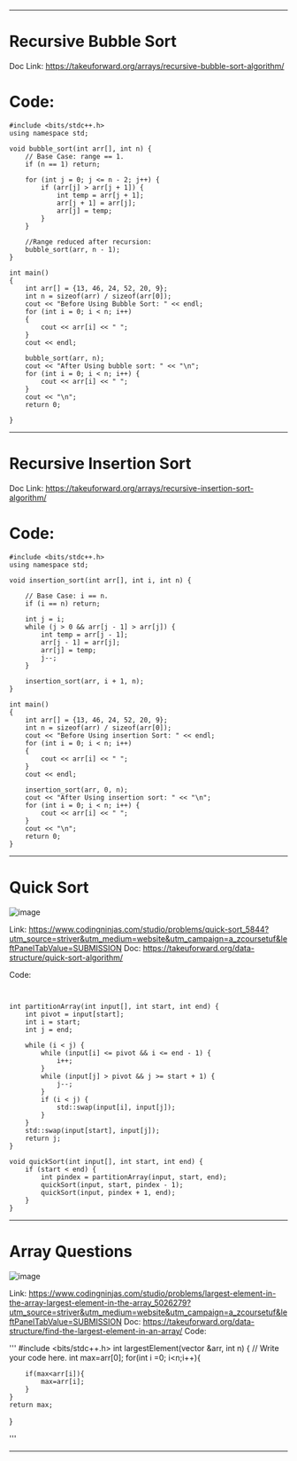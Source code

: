 ---------------------------------------------------------------------------------------------------------------------
# Recursive Bubble Sort

Doc Link: https://takeuforward.org/arrays/recursive-bubble-sort-algorithm/

# Code:

```
#include <bits/stdc++.h>
using namespace std;

void bubble_sort(int arr[], int n) {
    // Base Case: range == 1.
    if (n == 1) return;

    for (int j = 0; j <= n - 2; j++) {
        if (arr[j] > arr[j + 1]) {
            int temp = arr[j + 1];
            arr[j + 1] = arr[j];
            arr[j] = temp;
        }
    }

    //Range reduced after recursion:
    bubble_sort(arr, n - 1);
}

int main()
{
    int arr[] = {13, 46, 24, 52, 20, 9};
    int n = sizeof(arr) / sizeof(arr[0]);
    cout << "Before Using Bubble Sort: " << endl;
    for (int i = 0; i < n; i++)
    {
        cout << arr[i] << " ";
    }
    cout << endl;

    bubble_sort(arr, n);
    cout << "After Using bubble sort: " << "\n";
    for (int i = 0; i < n; i++) {
        cout << arr[i] << " ";
    }
    cout << "\n";
    return 0;

}
```
--------------------------------------------------------------------------------------------------------------------------

# Recursive Insertion Sort

Doc Link: https://takeuforward.org/arrays/recursive-insertion-sort-algorithm/

# Code:

```
#include <bits/stdc++.h>
using namespace std;

void insertion_sort(int arr[], int i, int n) {

    // Base Case: i == n.
    if (i == n) return;

    int j = i;
    while (j > 0 && arr[j - 1] > arr[j]) {
        int temp = arr[j - 1];
        arr[j - 1] = arr[j];
        arr[j] = temp;
        j--;
    }

    insertion_sort(arr, i + 1, n);
}

int main()
{
    int arr[] = {13, 46, 24, 52, 20, 9};
    int n = sizeof(arr) / sizeof(arr[0]);
    cout << "Before Using insertion Sort: " << endl;
    for (int i = 0; i < n; i++)
    {
        cout << arr[i] << " ";
    }
    cout << endl;

    insertion_sort(arr, 0, n);
    cout << "After Using insertion sort: " << "\n";
    for (int i = 0; i < n; i++) {
        cout << arr[i] << " ";
    }
    cout << "\n";
    return 0;
}
```
----------------------------------------------------------------------------------------------------

# Quick Sort 
![image](https://github.com/SpandanM110/DSA-kickstart/assets/95229740/1b9713c4-3c94-4ee0-8924-43a1fce49bb8)

Link: https://www.codingninjas.com/studio/problems/quick-sort_5844?utm_source=striver&utm_medium=website&utm_campaign=a_zcoursetuf&leftPanelTabValue=SUBMISSION
Doc: https://takeuforward.org/data-structure/quick-sort-algorithm/

Code:
```


int partitionArray(int input[], int start, int end) {
    int pivot = input[start];
    int i = start;
    int j = end;

    while (i < j) {
        while (input[i] <= pivot && i <= end - 1) {
            i++;
        }
        while (input[j] > pivot && j >= start + 1) {
            j--;
        }
        if (i < j) {
            std::swap(input[i], input[j]);
        }
    }
    std::swap(input[start], input[j]);
    return j;
}

void quickSort(int input[], int start, int end) {
    if (start < end) {
        int pindex = partitionArray(input, start, end);
        quickSort(input, start, pindex - 1);
        quickSort(input, pindex + 1, end);
    }
}

```
----------------------------------------------------------------------------------------------------------

# Array Questions

![image](https://github.com/SpandanM110/DSA-kickstart/assets/95229740/d8943403-dcba-47e6-9279-0cf702fb33db)

Link: https://www.codingninjas.com/studio/problems/largest-element-in-the-array-largest-element-in-the-array_5026279?utm_source=striver&utm_medium=website&utm_campaign=a_zcoursetuf&leftPanelTabValue=SUBMISSION
Doc: https://takeuforward.org/data-structure/find-the-largest-element-in-an-array/
Code:

'''
#include <bits/stdc++.h> 
int largestElement(vector<int> &arr, int n) {
    // Write your code here.
    int max=arr[0];
    for(int i =0; i<n;i++){
        
        if(max<arr[i]){
            max=arr[i];
        }
    }
    return max;
}

'''

------------------------------------------------------------------------------------------------------------------------















